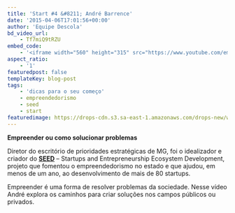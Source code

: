 ```yaml
---
title: 'Start #4 &#8211; André Barrence'
date: '2015-04-06T17:01:56+00:00'
author: 'Equipe Descola'
bd_video_url:
    - Tf7miQ9tRZU
embed_code:
    - '<iframe width="560" height="315" src="https://www.youtube.com/embed/Tf7miQ9tRZU" frameborder="0" allowfullscreen></iframe>'
aspect_ratio:
    - '1'
featuredpost: false
templateKey: blog-post
tags:
    - 'dicas para o seu começo'
    - empreendedorismo
    - seed
    - start
featuredimage: https://drops-cdn.s3.sa-east-1.amazonaws.com/drops-new/wp-content/uploads/2015/04/06170156/andre_barrence-150x150.png
---
```

**<span class="s1">Empreender ou como solucionar problemas</span>**

<span class="s1">Diretor do escritório de prioridades estratégicas de MG, foi o idealizador e criador do **[SEED](http://seed.mg.gov.br/)** – Startups and Entrepreneurship Ecosystem Development, projeto que fomentou o empreendedorismo no estado e que ajudou, em menos de um ano, ao desenvolvimento de mais de 80 startups.</span>

<span class="s1">Empreender é uma forma de resolver problemas da sociedade. Nesse vídeo André explora os caminhos para criar soluções nos campos públicos ou privados.</span>